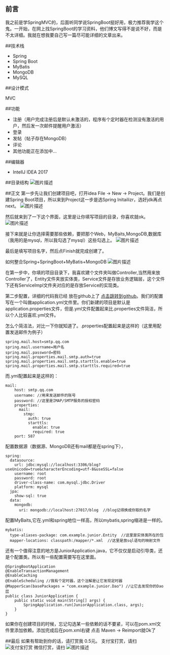 ## 前言
  我之前是学SpringMVC的，后面听同学说SpringBoot挺好用，极力推荐我学这个鬼。一开始，在网上找SpringBoot的学习资料，他们博文写得不是说不好，而是不太详细。我就在想我要自己写一篇尽可能详细的文章出来。

##技术栈
- Spring
- Spring Boot
- MyBatis
- MongoDB
- MySQL

##设计模式

MVC

##功能
- 注册（用户完成注册后是默认未激活的，程序有个定时器在检测没有激活的用户，然后发一次邮件提醒用户激活）
- 登录
- 发帖（帖子存在MongoDB）
- 评论 
- 其他功能正在添加中...

##编辑器
- IntellJ IDEA 2017

##目录结构
![图片描述][1]
 


  


##正文
第一步先让我们创建项目吧，打开idea File -> New -> Project。我们是创建Spring Boot项目，所以来到Project这一步是选Spring Initailizr，选好jdk再点next。
![图片描述][2]


然后就来到了一下这个界面，这里是让你填写项目的目录，你喜欢就ok。
![图片描述][3]


接下来就是让你选择需要那些依赖，要把那个Web，MyBaits,MongoDB,数据库（我用的是mysql，所以我勾选了mysql）这些勾选上。
![图片描述][4]


最后是填写项目名字，然后点Finish就完成创建了。


如何整合Spring+SpringBoot+MyBatis+MongoDB
![图片描述][5]


在第一步中，你填的项目目录下，我喜欢建个文件夹叫做Controller,当然用来放Controller了，Entity文件夹放实体类，Service文件是存放业务逻辑层，这个文件下还有ServiceImpl文件夹对应的是存放Service的实现类。

第二步配置，详细的代码我已经 放在github上了 [点击跳转到github][6]。我们的配置写在一个叫做application.yml文件里。你们新建的项目是默认是application.properties文件，但是.yml文件配置起来比.properties文件简洁，所以个人比较喜欢.yml文件。

怎么个简洁法，对比一下你就知道了。.properties配置起来是这样的（这里用配置发送邮件为例子）

```
spring.mail.host=smtp.qq.com
spring.mail.username=用户名
spring.mail.password=密码
spring.mail.properties.mail.smtp.auth=true
spring.mail.properties.mail.smtp.starttls.enable=true
spring.mail.properties.mail.smtp.starttls.required=true

```
而.yml配置起来是这样的：

```
mail:
    host: smtp.qq.com
    username: //用来发送邮件的账号
    password: //这里是IMAP/SMTP服务的授权密码
    properties:
      mail:
        stmp:
          auth: true
          starttls:
            enable: true
            required: true
    port: 587
```
配置数据源（数据源、MongoDB还有mail都是在spring下），

```
spring:
  datasource:
    url: jdbc:mysql://localhost:3306/blog?useUnicode=true&characterEncoding=utf-8&useSSL=false
    username: root
    password: root
    driver-class-name: com.mysql.jdbc.Driver
    platform: mysql
  jpa:
    show-sql: true
  data:
    mongodb:
      uri: mongodb://localhost:27017/blog  //blog记得换成你取的名字
```
配置MyBaits,它在.yml和spring地位一样高，所以mybatis,spring缩进是一样的。

```
mybatis:
  type-aliases-package: com.example.junior.Entity  //这里是实体类所在的包
  mapper-locations: classpath:/mapper/*.xml  //这里是放sql语句的映射文件
```
还有一个值得注意的地方是JuniorApplication.java，它不仅仅是启动引导类，还是个配置类。所以有一些配置需要写在这里面。

```
@SpringBootApplication
@EnableTransactionManagement
@EnableCaching
@EnableScheduling //我有个定时器，这个注解是让它发现定时器
@MapperScan(basePackages = "com.example.junior.Dao") //让它去发现你的Dao层
public class JuniorApplication {
	public static void main(String[] args) {
		SpringApplication.run(JuniorApplication.class, args);
	}
}

```
如果你在创建项目的时候，忘记勾选某一些依赖的话不要紧，可以在pom.xml文件里添加依赖。添加完成后在pom.xml右键 点击 Maven -> Reimport就Ok了






##最后
如果有帮助到你的话，请打赏我 0.5元。
支付宝打赏，请扫
![支付宝打赏][7]
微信打赏，请扫
![图片描述][8]


  [1]: /img/bVZUB3
  [2]: /img/bVZUCW
  [3]: /img/bVZUDC
  [4]: /img/bVZUEC
  [5]: /img/bVZUEW
  [6]: https://github.com/bananaLin/blog.git
  [7]: /img/bVZYRB
  [8]: /img/bVZYR7
